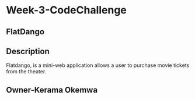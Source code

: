 # Week-3-CodeChallenge
## FlatDango

## Description
Flatdango, is a mini-web application allows a user to purchase movie tickets from the theater.

## Owner-Kerama Okemwa
